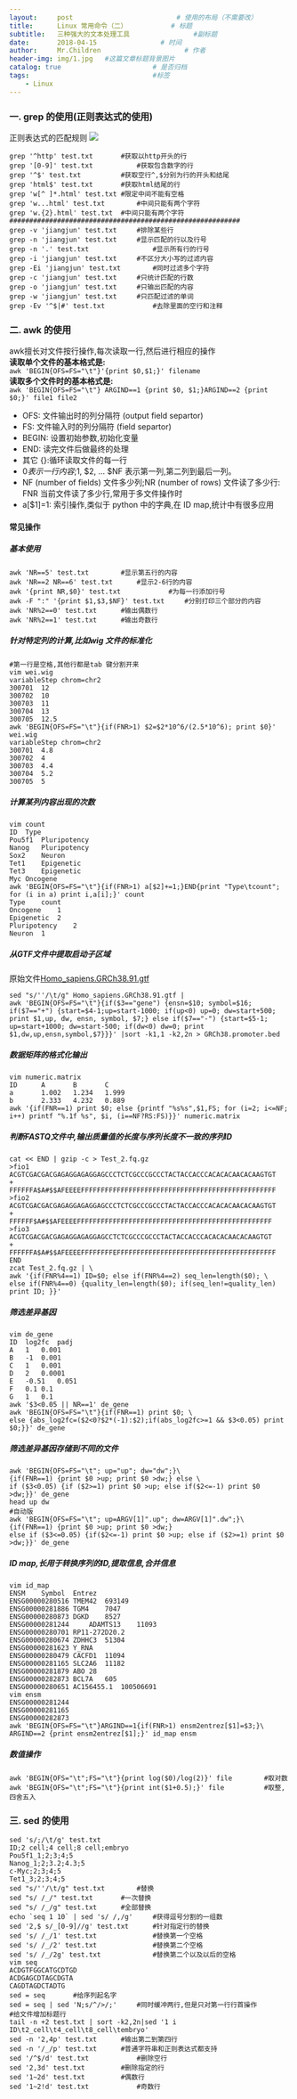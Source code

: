 ```yaml
---
layout:     post   				          # 使用的布局（不需要改）
title:      Linux 常用命令（二）			# 标题 
subtitle:   三种强大的文本处理工具                #副标题
date:       2018-04-15			      # 时间
author:     Mr.Children						# 作者
header-img: img/1.jpg 	#这篇文章标题背景图片
catalog: true 						# 是否归档
tags:								#标签
    - Linux
---
```

### 一. grep 的使用(正则表达式的使用)
正则表达式的匹配规则
![](https://ws1.sinaimg.cn/large/8aa6de51ly1fr8wvt00c4j20jb1r347n.jpg)
```
grep '^http' test.txt		#获取以http开头的行
grep '[0-9]' test.txt			#获取包含数字的行
grep '^$' test.txt			#获取空行^,$分别为行的开头和结尾
grep 'html$' test.txt		#获取html结尾的行
grep 'w[^ ]*.html' test.txt	#限定中间不能有空格
grep 'w...html' test.txt		#中间只能有两个字符
grep 'w.{2}.html' test.txt	#中间只能有两个字符
##########################################################
grep -v 'jiangjun' test.txt		#排除某些行
grep -n 'jiangjun' test.txt		#显示匹配的行以及行号
grep -n '.' test.txt				#显示所有行的行号
grep -i 'jiangjun' test.txt		#不区分大小写的过滤内容
grep -Ei 'jiangjun' test.txt		#同时过滤多个字符
grep -c 'jiangjun' test.txt		#只统计匹配的行数
grep -o 'jiangjun' test.txt		#只输出匹配的内容
grep -w 'jiangjun' test.txt		#只匹配过滤的单词
grep -Ev '^$|#' test.txt			#去除里面的空行和注释
```

### 二. awk  的使用
awk擅长对文件按行操作,每次读取一行,然后进行相应的操作  
**读取单个文件的基本格式是:**  
`awk 'BEGIN{OFS=FS="\t"}'{print $0,$1;}' filename`  
**读取多个文件时的基本格式是:**  
`awk 'BEGIN{OFS=FS="\t"} ARGIND==1 {print $0, $1;}ARGIND==2 {print $0;}' file1 file2`

- OFS: 文件输出时的列分隔符 (output field separtor)
- FS: 文件输入时的列分隔符 (field separtor)
- BEGIN: 设置初始参数,初始化变量
- END: 读完文件后做最终的处理
- 其它 {}:循环读取文件的每一行
- $0 表示一行内容;$1, $2, ... $NF 表示第一列,第二列到最后一列。
- NF (number of fields) 文件多少列;NR (number of rows) 文件读了多少行: FNR 当前文件读了多少行,常用于多文件操作时
- a[$1]=1: 索引操作,类似于 python 中的字典,在 ID map,统计中有很多应用
#### 常见操作
##### 基本使用
```
awk 'NR==5' test.txt		#显示第五行的内容
awk 'NR==2 NR==6' test.txt		#显示2-6行的内容
awk '{print NR,$0}' test.txt			#为每一行添加行号
awk -F ":" '{print $1,$3,$NF}' test.txt		#分别打印三个部分的内容
awk 'NR%2==0' test.txt		#输出偶数行
awk 'NR%2==1' test.txt		#输出奇数行
```
##### 针对特定列的计算,比如wig 文件的标准化
```
#第一行是空格,其他行都是tab 键分割开来
vim wei.wig
variableStep chrom=chr2
300701	12
300702	10
300703	11
300704	13
300705 	12.5
awk 'BEGIN{OFS=FS="\t"}{if(FNR>1) $2=$2*10^6/(2.5*10^6); print $0}' wei.wig 
variableStep chrom=chr2
300701	4.8
300702	4
300703	4.4
300704	5.2
300705	5
```
##### 计算某列内容出现的次数
```
vim count
ID	Type
Pou5f1	Pluripotency
Nanog	Pluripotency
Sox2	Neuron
Tet1	Epigenetic
Tet3	Epigenetic
Myc	Oncogene
awk 'BEGIN{OFS=FS="\t"}{if(FNR>1) a[$2]+=1;}END{print "Type\tcount"; for (i in a) print i,a[i];}' count
Type	count
Oncogene	1
Epigenetic	2
Pluripotency	2
Neuron	1
```
##### 从GTF文件中提取启动子区域
原始文件[Homo_sapiens.GRCh38.91.gtf](ftp://ftp.ensembl.org/pub/release-91/gtf/homo_sapiens/Homo_sapiens.GRCh38.91.gtf.gz)
```
sed "s/''/\t/g" Homo_sapiens.GRCh38.91.gtf |  
awk 'BEGIN{OFS=FS="\t"}{if($3=="gene") {ensn=$10; symbol=$16; if($7=="+") {start=$4-1;up=start-1000; if(up<0) up=0; dw=start+500; print $1,up, dw, ensn, symbol, $7;} else if($7=="-") {start=$5-1; up=start+1000; dw=start-500; if(dw<0) dw=0; print $1,dw,up,ensn,symbol,$7}}}' |sort -k1,1 -k2,2n > GRCh38.promoter.bed
```
##### 数据矩阵的格式化输出
```
vim numeric.matrix
ID      A       B       C
a       1.002   1.234   1.999
b       2.333   4.232   0.889
awk '{if(FNR==1) print $0; else {printf "%s%s",$1,FS; for (i=2; i<=NF; i++) printf "%.1f %s", $i, (i==NF?RS:FS)}}' numeric.matrix
```
##### 判断FASTQ文件中,输出质量值的长度与序列长度不一致的序列ID
```
cat << END | gzip -c > Test_2.fq.gz
>fio1
ACGTCGACGACGAGAGGAGAGGAGCCCTCTCGCCCGCCCTACTACCACCCACACACAACACAAGTGT
+
FFFFFFA$A#$$AFEEEEFFFFFFFFFFFFFFFFFFFFFFFFFFFFFFFFFFFFFFFFFFFFFFFFF
>fio2
ACGTCGACGACGAGAGGAGAGGAGCCCTCTCGCCCGCCCTACTACCACCCACACACAACACAAGTGT
+
FFFFFF$A#$$AFEEEEFFFFFFFFFFFFFFFFFFFFFFFFFFFFFFFFFFFFFFFFFFFFFFFFF
>fio3
ACGTCGACGACGAGAGGAGAGGAGCCTCTCGCCCGCCCTACTACCACCCACACACAACACAAGTGT
+
FFFFFFA$A#$$AFEEEEFFFFFFFFEFFFFFFFFFFFFFFFFFFFFFFFFFFFFFFFFFFFFFFFF
END
zcat Test_2.fq.gz | \
awk '{if(FNR%4==1) ID=$0; else if(FNR%4==2) seq_len=length($0); \
else if(FNR%4==0) {quality_len=length($0); if(seq_len!=quality_len) print ID; }}'
```
##### 筛选差异基因
```
vim de_gene
ID	log2fc	padj
A	1	0.001
B	-1 	0.001
C	1	0.001
D	2	0.0001
E	-0.51	0.051
F	0.1	0.1
G	1	0.1
awk '$3<0.05 || NR==1' de_gene
awk 'BEGIN{OFS=FS="\t"}{if(FNR==1) print $0; \
else {abs_log2fc=($2<0?$2*(-1):$2);if(abs_log2fc>=1 && $3<0.05) print $0;}}' de_gene
```
##### 筛选差异基因存储到不同的文件
```
awk 'BEGIN{OFS=FS="\t"; up="up"; dw="dw";}\
{if(FNR==1) {print $0 >up; print $0 >dw;} else \
if ($3<0.05) {if ($2>=1) print $0 >up; else if($2<=-1) print $0 >dw;}}' de_gene
head up dw
#自动版
awk 'BEGIN{OFS=FS="\t"; up=ARGV[1]".up"; dw=ARGV[1]".dw";}\
{if(FNR==1) {print $0 >up; print $0 >dw;}
else if ($3<=0.05) {if($2<=-1) print $0 >up; else if ($2>=1) print $0 >dw;}}' de_gene
```
##### ID map,长用于转换序列的ID,提取信息,合并信息
```
vim id_map
ENSM	Symbol	Entrez
ENSG00000280516	TMEM42	693149
ENSG00000281886	TGM4	7047
ENSG00000280873	DGKD	8527
ENSG00000281244 	ADAMTS13	11093
ENSG00000280701	RP11-272D20.2
ENSG00000280674	ZDHHC3	51304
ENSG00000281623	Y_RNA
ENSG00000280479	CACFD1	11094
ENSG00000281165	SLC2A6	11182
ENSG00000281879	ABO	28
ENSG00000282873	BCL7A	605
ENSG00000280651	AC156455.1	100506691
vim ensm
ENSG00000281244
ENSG00000281165
ENSG00000282873
awk 'BEGIN{OFS=FS="\t"}ARGIND==1{if(FNR>1) ensm2entrez[$1]=$3;}\
ARGIND==2 {print ensm2entrez[$1];}' id_map ensm
```
##### 数值操作
```
awk 'BEGIN{OFS="\t";FS="\t"}{print log($0)/log(2)}' file		#取对数
awk 'BEGIN{OFS="\t";FS="\t"}{print int($1+0.5);}' file			#取整,四舍五入
```
### 三. sed 的使用
```
sed 's/;/\t/g' test.txt
ID;2 cell;4 cell;8 cell;embryo
Pou5f1_1;2;3;4;5
Nanog_1;2;3.2;4.3;5
c-Myc;2;3;4;5
Tet1_3;2;3;4;5
sed "s/''/\t/g" test.txt		#替换
sed "s/ /_/" test.txt		#一次替换
sed "s/ /_/g" test.txt		#全部替换
echo `seq 1 10` | sed 's/ /,/g'		#获得逗号分割的一组数
sed '2,$ s/_[0-9]//g' test.txt		#针对指定行的替换
sed 's/ /_/1' test.txt				#替换第一个空格
sed 's/ /_/2' test.txt				#替换第二个空格
sed 's/ /_/2g' test.txt				#替换第二个以及以后的空格
vim seq 
ACDGTFGGCATGCDTGD
ACDGAGCDTAGCDGTA
CAGDTAGDCTADTG
sed = seq		#给序列起名字
sed = seq | sed 'N;s/^/>/;'		#同时缓冲两行,但是只对第一行行首操作
#给文件增加标题行
tail -n +2 test.txt | sort -k2,2n|sed '1 i ID\t2_cell\t4_cell\t8_cell\tembryo'
sed -n '2,4p' test.txt		#输出第二到第四行
sed -n '/_/p' test.txt		#普通字符串和正则表达式都支持	
sed '/^$/d' test.txt			#删除空行
sed '2,3d' test.txt			#删除指定的行
sed '1~2d' test.txt			#偶数行
sed '1~2!d' test.txt			#奇数行
```